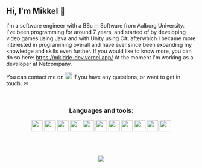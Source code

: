 ## Hi, I'm Mikkel 👋

I'm a software engineer with a BSc in Software from Aalborg University.  
I've been programming for around 7 years, and started of by developing video games using Java and with Unity using C#, afterwhich I became more interested in programming overall and have ever since been expanding my knowledge and skills even further. If you would like to know more, you can do so here: https://mkidde-dev.vercel.app/
At the moment I'm working as a developer at Netcompany.

You can contact me on  <a href="https://www.linkedin.com/in/mikkel-kidde-thomsen/"><img height="18" src="https://upload.wikimedia.org/wikipedia/commons/thumb/0/01/LinkedIn_Logo.svg/320px-LinkedIn_Logo.svg.png"></a> if you have any questions, or want to get in touch. ✉


<br>
<h3 align="center"> Languages and tools: </h3>
<p align="center">
  <code><a href="https://docs.microsoft.com/en-us/dotnet/csharp/"><img height="30" src="https://iconape.com/wp-content/files/rr/352323/png/c-sharp-c-logo.png"></a></code>
  <code><a href="https://dev.java/"><img height="30" src="https://iconape.com/wp-content/files/zy/371206/svg/371206.svg"></a></code>
  <code><a href="http://www.open-std.org/jtc1/sc22/wg14/"><img height="30" src="https://upload.wikimedia.org/wikipedia/commons/1/18/C_Programming_Language.svg"></a></code>
  <code><a href="https://www.javascript.com/"><img height="30" src="https://iconape.com/wp-content/files/rj/371212/svg/371212.svg"></a></code>
  <code><a href="https://nodejs.org/en/"><img height="30" src="https://iconape.com/wp-content/png_logo_vector/node-node-js-logo.png"></a></code>
  <code><a href="https://www.typescriptlang.org/"><img height="30" src="https://iconape.com/wp-content/files/wd/371584/svg/371584.svg"></a></code>
  <code><a href="https://reactjs.org/"><img height="30" src="https://upload.wikimedia.org/wikipedia/commons/thumb/a/a7/React-icon.svg/2300px-React-icon.svg.png"></a></code>
  <code><a href="https://www.python.org/"><img height="30" src="https://iconape.com/wp-content/files/fo/371358/svg/371358.svg"></a></code>
  <code><a href="https://git-scm.com/"><img height="30" src="https://iconape.com/wp-content/png_logo_vector/git-icon.png"></a></code>
  <code><a href="https://unity.com/"><img height="30" src="https://cdn.icon-icons.com/icons2/2389/PNG/512/unity_logo_icon_144772.png"></a></code>
  <code><a href="https://www.docker.com/"><img height="30" src="https://iconape.com/wp-content/files/fr/370801/svg/docker-icon-logo-icon-png-svg.png"></a></code>
</p>  

<br><br>
<p align="center">
  <img src="http://github-readme-streak-stats.herokuapp.com?user=mKiddeT&theme=onedark&hide_border=true&date_format=j%20M%5B%20Y%5D"/>
</p>

<!--
**mKiddeT/mKiddeT** is a ✨ _special_ ✨ repository because its `README.md` (this file) appears on your GitHub profile.

Here are some ideas to get you started:

- 🔭 I’m currently working on ...
- 🌱 I’m currently learning ...
- 👯 I’m looking to collaborate on ...
- 🤔 I’m looking for help with ...
- 💬 Ask me about ...
- 📫 How to reach me: ...
- 😄 Pronouns: ...
- ⚡ Fun fact: ...
-->
